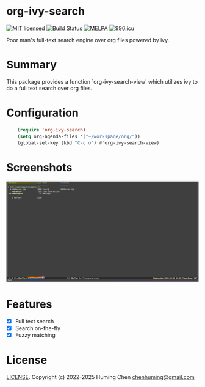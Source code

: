 # org-ivy-search

[![MIT licensed](https://img.shields.io/badge/license-GPLv3-blue.svg)](COPYING.md)
[![Build Status](https://github.com/beacoder/org-ivy-search/workflows/CI/badge.svg)](https://github.com/beacoder/org-ivy-search/actions)
[![MELPA](https://melpa.org/packages/org-ivy-search-badge.svg)](https://melpa.org/#/org-ivy-search)
[![996.icu](https://img.shields.io/badge/link-996.icu-red.svg)](https://996.icu)

Poor man's full-text search engine over org files powered by ivy.

# Summary
This package provides a function `org-ivy-search-view' which utilizes ivy to
do a full text search over org files.

# Configuration

```lisp
    (require 'org-ivy-search)
    (setq org-agenda-files '("~/workspace/org/"))
    (global-set-key (kbd "C-c o") #'org-ivy-search-view)
```

# Screenshots

![org-ivy-search-screenshot.gif](org-ivy-search-screenshot.gif)

# Features

- [x] Full text search
- [x] Search on-the-fly
- [x] Fuzzy matching

# License

[LICENSE](LICENSE). Copyright (c) 2022-2025 Huming Chen <chenhuming@gmail.com>
